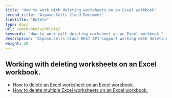 ```yaml
---
title: "How to work with deleting worksheets on an Excel workbook"
second_title: "Aspose.Cells Cloud Document"
linktitle: "Delete"
type: docs
url: /worksheets/delete/
keywords: "How to work with deleting worksheet on an Excel workbook."
description: "Aspose.Cells Cloud REST API support working with deleting worksheets on an Excel workbook. SDK support kinds of development languages. They include Android, C#, Go, Java, NodeJS, Perl, PHP, Python, Ruby, and swift."
weight: 20
---
```


## Working with deleting worksheets on an Excel workbook.

- [How to delete an Excel worksheet on an Excel workbook.](/cells/worksheets/delete-worksheet/) 
- [How to delete multiple Excel worksheets on an Excel workbook.](/cells/worksheets/delete-multiple/) 


